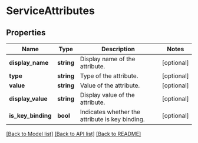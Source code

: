 # ServiceAttributes

## Properties
Name | Type | Description | Notes
------------ | ------------- | ------------- | -------------
**display_name** | **string** | Display name of the attribute. | [optional] 
**type** | **string** | Type of the attribute. | [optional] 
**value** | **string** | Value of the attribute. | [optional] 
**display_value** | **string** | Display value of the attribute. | [optional] 
**is_key_binding** | **bool** | Indicates whether the attribute is key binding. | [optional] 

[[Back to Model list]](../README.md#documentation-for-models) [[Back to API list]](../README.md#documentation-for-api-endpoints) [[Back to README]](../README.md)


